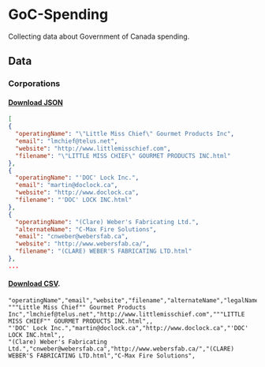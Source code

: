 # GoC-Spending

Collecting data about Government of Canada spending.

## Data

### Corporations

#### [Download JSON](https://raw.githubusercontent.com/GoC-Spending/GoC-Spending/master/corporations.json)

```json
[
{
  "operatingName": "\"Little Miss Chief\" Gourmet Products Inc",
  "email": "lmchief@telus.net",
  "website": "http://www.littlemisschief.com",
  "filename": "\"LITTLE MISS CHIEF\" GOURMET PRODUCTS INC.html"
},
{
  "operatingName": "'DOC' Lock Inc.",
  "email": "martin@doclock.ca",
  "website": "http://www.doclock.ca",
  "filename": "'DOC' LOCK INC.html"
},
{
  "operatingName": "(Clare) Weber's Fabricating Ltd.",
  "alternateName": "C-Max Fire Solutions",
  "email": "cnweber@webersfab.ca",
  "website": "http://www.webersfab.ca/",
  "filename": "(CLARE) WEBER'S FABRICATING LTD.html"
},
...
```

#### [Download CSV](https://raw.githubusercontent.com/GoC-Spending/GoC-Spending/master/corporations.csv).

```csv
"operatingName","email","website","filename","alternateName","legalName"
"""Little Miss Chief"" Gourmet Products Inc","lmchief@telus.net","http://www.littlemisschief.com","""LITTLE MISS CHIEF"" GOURMET PRODUCTS INC.html",,
"'DOC' Lock Inc.","martin@doclock.ca","http://www.doclock.ca","'DOC' LOCK INC.html",,
"(Clare) Weber's Fabricating Ltd.","cnweber@webersfab.ca","http://www.webersfab.ca/","(CLARE) WEBER'S FABRICATING LTD.html","C-Max Fire Solutions",
```
